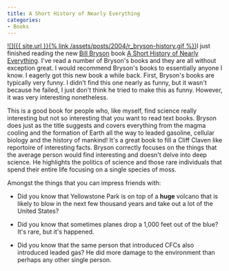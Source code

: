 ```yaml
---
title: A Short History of Nearly Everything
categories:
- Books
---
```


[![]({{ site.url }}{% link /assets/posts/2004/r_bryson-history.gif %})](http://search.barnesandnoble.com/booksearch/isbnInquiry.asp?isbn=0767908171)I just finished reading the new [Bill Bryson](http://www.randomhouse.com/features/billbryson/home.html) book [A Short History of Nearly Everything](http://search.barnesandnoble.com/booksearch/isbnInquiry.asp?isbn=0767908171). I've read a number of Bryson's books and they are all without exception great. I would recommend Bryson's books to essentially anyone I know. I eagerly got this new book a while back. First, Bryson's books are typically very funny. I didn't find this one nearly as funny, but it wasn't because he failed, I just don't think he tried to make this as funny. However, it was very interesting nonetheless.

This is a good book for people who, like myself, find science really interesting but not so interesting that you want to read text books. Bryson does just as the title suggests and covers everything from the magma cooling and the formation of Earth all the way to leaded gasoline, cellular biology and the history of mankind! It's a great book to fill a Cliff Claven like reportoire of interesting facts. Bryson correctly focuses on the things that the average person would find interesting and doesn't delve into deep science. He highlights the politics of science and those rare individuals that spend their entire life focusing on a single species of moss.

Amongst the things that you can impress friends with:



  * Did you know that Yellowstone Park is on top of a **huge** volcano that is likely to blow in the next few thousand years and take out a lot of the United States?


  * Did you know that sometimes planes drop a 1,000 feet out of the blue? It's rare, but it's happened.


  * Did you know that the same person that introduced CFCs also introduced leaded gas? He did more damage to the environment than perhaps any other single person.


